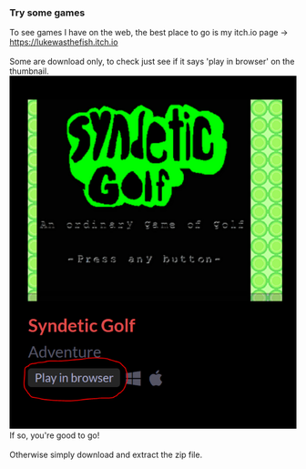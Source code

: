 ### Try some games
To see games I have on the web, the best place to go is my itch.io page -> https://lukewasthefish.itch.io<br>
<br>
Some are download only, to check just see if it says 'play in browser' on the thumbnail.<br>
<img src="images/BrowserGuide.PNG" alt="">
If so, you're good to go!<br>
<br>
Otherwise simply download and extract the zip file.<br>

